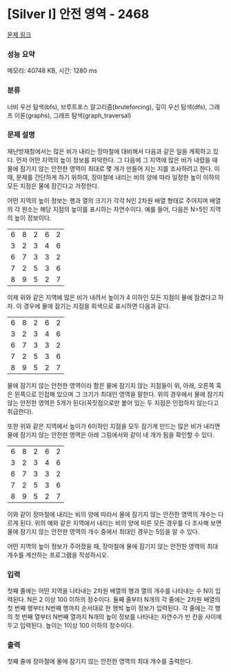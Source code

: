 # [Silver I] 안전 영역 - 2468 

[문제 링크](https://www.acmicpc.net/problem/2468) 

### 성능 요약

메모리: 40748 KB, 시간: 1280 ms

### 분류

너비 우선 탐색(bfs), 브루트포스 알고리즘(bruteforcing), 깊이 우선 탐색(dfs), 그래프 이론(graphs), 그래프 탐색(graph_traversal)

### 문제 설명

<p style="user-select: auto;">재난방재청에서는 많은 비가 내리는 장마철에 대비해서 다음과 같은 일을 계획하고 있다. 먼저 어떤 지역의 높이 정보를 파악한다. 그 다음에 그 지역에 많은 비가 내렸을 때 물에 잠기지 않는 안전한 영역이 최대로 몇 개가 만들어 지는 지를 조사하려고 한다. 이때, 문제를 간단하게 하기 위하여, 장마철에 내리는 비의 양에 따라 일정한 높이 이하의 모든 지점은 물에 잠긴다고 가정한다.</p>

<p style="user-select: auto;">어떤 지역의 높이 정보는 행과 열의 크기가 각각 N인 2차원 배열 형태로 주어지며 배열의 각 원소는 해당 지점의 높이를 표시하는 자연수이다. 예를 들어, 다음은 N=5인 지역의 높이 정보이다.</p>

<table class="table table-bordered table-center-20 td-center" style="user-select: auto;">
	<tbody style="user-select: auto;">
		<tr style="user-select: auto;">
			<td style="user-select: auto;">6</td>
			<td style="user-select: auto;">8</td>
			<td style="user-select: auto;">2</td>
			<td style="user-select: auto;">6</td>
			<td style="user-select: auto;">2</td>
		</tr>
		<tr style="user-select: auto;">
			<td style="user-select: auto;">3</td>
			<td style="user-select: auto;">2</td>
			<td style="user-select: auto;">3</td>
			<td style="user-select: auto;">4</td>
			<td style="user-select: auto;">6</td>
		</tr>
		<tr style="user-select: auto;">
			<td style="user-select: auto;">6</td>
			<td style="user-select: auto;">7</td>
			<td style="user-select: auto;">3</td>
			<td style="user-select: auto;">3</td>
			<td style="user-select: auto;">2</td>
		</tr>
		<tr style="user-select: auto;">
			<td style="user-select: auto;">7</td>
			<td style="user-select: auto;">2</td>
			<td style="user-select: auto;">5</td>
			<td style="user-select: auto;">3</td>
			<td style="user-select: auto;">6</td>
		</tr>
		<tr style="user-select: auto;">
			<td style="user-select: auto;">8</td>
			<td style="user-select: auto;">9</td>
			<td style="user-select: auto;">5</td>
			<td style="user-select: auto;">2</td>
			<td style="user-select: auto;">7</td>
		</tr>
	</tbody>
</table>

<p style="user-select: auto;">이제 위와 같은 지역에 많은 비가 내려서 높이가 4 이하인 모든 지점이 물에 잠겼다고 하자. 이 경우에 물에 잠기는 지점을 회색으로 표시하면 다음과 같다. </p>

<table class="table table-bordered table-center-20 td-center" style="user-select: auto;">
	<tbody style="user-select: auto;">
		<tr style="user-select: auto;">
			<td style="user-select: auto;">6</td>
			<td style="user-select: auto;">8</td>
			<td class="bg-2468" style="user-select: auto;">2</td>
			<td style="user-select: auto;">6</td>
			<td class="bg-2468" style="user-select: auto;">2</td>
		</tr>
		<tr style="user-select: auto;">
			<td class="bg-2468" style="user-select: auto;">3</td>
			<td class="bg-2468" style="user-select: auto;">2</td>
			<td class="bg-2468" style="user-select: auto;">3</td>
			<td class="bg-2468" style="user-select: auto;">4</td>
			<td style="user-select: auto;">6</td>
		</tr>
		<tr style="user-select: auto;">
			<td style="user-select: auto;">6</td>
			<td style="user-select: auto;">7</td>
			<td class="bg-2468" style="user-select: auto;">3</td>
			<td class="bg-2468" style="user-select: auto;">3</td>
			<td class="bg-2468" style="user-select: auto;">2</td>
		</tr>
		<tr style="user-select: auto;">
			<td style="user-select: auto;">7</td>
			<td class="bg-2468" style="user-select: auto;">2</td>
			<td style="user-select: auto;">5</td>
			<td class="bg-2468" style="user-select: auto;">3</td>
			<td style="user-select: auto;">6</td>
		</tr>
		<tr style="user-select: auto;">
			<td style="user-select: auto;">8</td>
			<td style="user-select: auto;">9</td>
			<td style="user-select: auto;">5</td>
			<td class="bg-2468" style="user-select: auto;">2</td>
			<td style="user-select: auto;">7</td>
		</tr>
	</tbody>
</table>

<p style="user-select: auto;">물에 잠기지 않는 안전한 영역이라 함은 물에 잠기지 않는 지점들이 위, 아래, 오른쪽 혹은 왼쪽으로 인접해 있으며 그 크기가 최대인 영역을 말한다. 위의 경우에서 물에 잠기지 않는 안전한 영역은 5개가 된다(꼭짓점으로만 붙어 있는 두 지점은 인접하지 않는다고 취급한다). </p>

<p style="user-select: auto;">또한 위와 같은 지역에서 높이가 6이하인 지점을 모두 잠기게 만드는 많은 비가 내리면 물에 잠기지 않는 안전한 영역은 아래 그림에서와 같이 네 개가 됨을 확인할 수 있다. </p>

<table class="table table-bordered table-center-20 td-center" style="user-select: auto;">
	<tbody style="user-select: auto;">
		<tr style="user-select: auto;">
			<td class="bg-2468" style="user-select: auto;">6</td>
			<td style="user-select: auto;">8</td>
			<td class="bg-2468" style="user-select: auto;">2</td>
			<td class="bg-2468" style="user-select: auto;">6</td>
			<td class="bg-2468" style="user-select: auto;">2</td>
		</tr>
		<tr style="user-select: auto;">
			<td class="bg-2468" style="user-select: auto;">3</td>
			<td class="bg-2468" style="user-select: auto;">2</td>
			<td class="bg-2468" style="user-select: auto;">3</td>
			<td class="bg-2468" style="user-select: auto;">4</td>
			<td class="bg-2468" style="user-select: auto;">6</td>
		</tr>
		<tr style="user-select: auto;">
			<td class="bg-2468" style="user-select: auto;">6</td>
			<td style="user-select: auto;">7</td>
			<td class="bg-2468" style="user-select: auto;">3</td>
			<td class="bg-2468" style="user-select: auto;">3</td>
			<td class="bg-2468" style="user-select: auto;">2</td>
		</tr>
		<tr style="user-select: auto;">
			<td style="user-select: auto;">7</td>
			<td class="bg-2468" style="user-select: auto;">2</td>
			<td class="bg-2468" style="user-select: auto;">5</td>
			<td class="bg-2468" style="user-select: auto;">3</td>
			<td class="bg-2468" style="user-select: auto;">6</td>
		</tr>
		<tr style="user-select: auto;">
			<td style="user-select: auto;">8</td>
			<td style="user-select: auto;">9</td>
			<td class="bg-2468" style="user-select: auto;">5</td>
			<td class="bg-2468" style="user-select: auto;">2</td>
			<td style="user-select: auto;">7</td>
		</tr>
	</tbody>
</table>

<p style="user-select: auto;">이와 같이 장마철에 내리는 비의 양에 따라서 물에 잠기지 않는 안전한 영역의 개수는 다르게 된다. 위의 예와 같은 지역에서 내리는 비의 양에 따른 모든 경우를 다 조사해 보면 물에 잠기지 않는 안전한 영역의 개수 중에서 최대인 경우는 5임을 알 수 있다. </p>

<p style="user-select: auto;">어떤 지역의 높이 정보가 주어졌을 때, 장마철에 물에 잠기지 않는 안전한 영역의 최대 개수를 계산하는 프로그램을 작성하시오. </p>

### 입력 

 <p style="user-select: auto;">첫째 줄에는 어떤 지역을 나타내는 2차원 배열의 행과 열의 개수를 나타내는 수 N이 입력된다. N은 2 이상 100 이하의 정수이다. 둘째 줄부터 N개의 각 줄에는 2차원 배열의 첫 번째 행부터 N번째 행까지 순서대로 한 행씩 높이 정보가 입력된다. 각 줄에는 각 행의 첫 번째 열부터 N번째 열까지 N개의 높이 정보를 나타내는 자연수가 빈 칸을 사이에 두고 입력된다. 높이는 1이상 100 이하의 정수이다.</p>

### 출력 

 <p style="user-select: auto;">첫째 줄에 장마철에 물에 잠기지 않는 안전한 영역의 최대 개수를 출력한다.</p>

